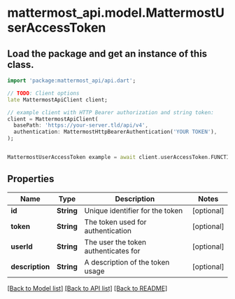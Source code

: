 # mattermost_api.model.MattermostUserAccessToken

## Load the package and get an instance of this class.
```dart
import 'package:mattermost_api/api.dart';

// TODO: Client options
late MattermostApiClient client;

// example client with HTTP Bearer authorization and string token:
client = MattermostApiClient(
  basePath: 'https://your-server.tld/api/v4',
  authentication: MattermostHttpBearerAuthentication('YOUR TOKEN'),
);


MattermostUserAccessToken example = await client.userAccessToken.FUNCTION_THAT_RETURNS_THIS_CLASS();

```

## Properties
Name | Type | Description | Notes
------------ | ------------- | ------------- | -------------
**id** | **String** | Unique identifier for the token | [optional] 
**token** | **String** | The token used for authentication | [optional] 
**userId** | **String** | The user the token authenticates for | [optional] 
**description** | **String** | A description of the token usage | [optional] 

[[Back to Model list]](../GENERATED_README.md#documentation-for-models) [[Back to API list]](../GENERATED_README.md#documentation-for-api-endpoints) [[Back to README]](../GENERATED_README.md)


